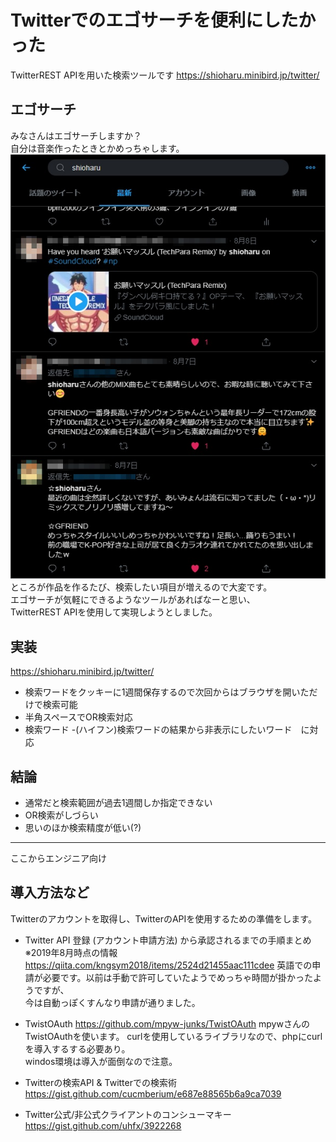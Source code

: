 # Twitterでのエゴサーチを便利にしたかった
TwitterREST APIを用いた検索ツールです
https://shioharu.minibird.jp/twitter/

## エゴサーチ
みなさんはエゴサーチしますか？  
自分は音楽作ったときとかめっちゃします。  
![エゴサーチ](https://github.com/shioharugit/twitter/blob/master/img/image01.jpg)  
ところが作品を作るたび、検索したい項目が増えるので大変です。  
エゴサーチが気軽にできるようなツールがあればなーと思い、  
TwitterREST APIを使用して実現しようとしました。

## 実装
https://shioharu.minibird.jp/twitter/

- 検索ワードをクッキーに1週間保存するので次回からはブラウザを開いただけで検索可能
- 半角スペースでOR検索対応
- 検索ワード -(ハイフン)検索ワードの結果から非表示にしたいワード　に対応

## 結論
- 通常だと検索範囲が過去1週間しか指定できない
- OR検索がしづらい
- 思いのほか検索精度が低い(?)

---
ここからエンジニア向け

## 導入方法など
Twitterのアカウントを取得し、TwitterのAPIを使用するための準備をします。

- Twitter API 登録 (アカウント申請方法) から承認されるまでの手順まとめ　※2019年8月時点の情報
https://qiita.com/kngsym2018/items/2524d21455aac111cdee
英語での申請が必要です。以前は手動で許可していたようでめっちゃ時間が掛かったようですが、  
今は自動っぽくすんなり申請が通りました。

- TwistOAuth
https://github.com/mpyw-junks/TwistOAuth
mpywさんのTwistOAuthを使います。
curlを使用しているライブラリなので、phpにcurlを導入するする必要あり。  
windos環境は導入が面倒なので注意。

- Twitterの検索API & Twitterでの検索術
https://gist.github.com/cucmberium/e687e88565b6a9ca7039

- Twitter公式/非公式クライアントのコンシューマキー
https://gist.github.com/uhfx/3922268
